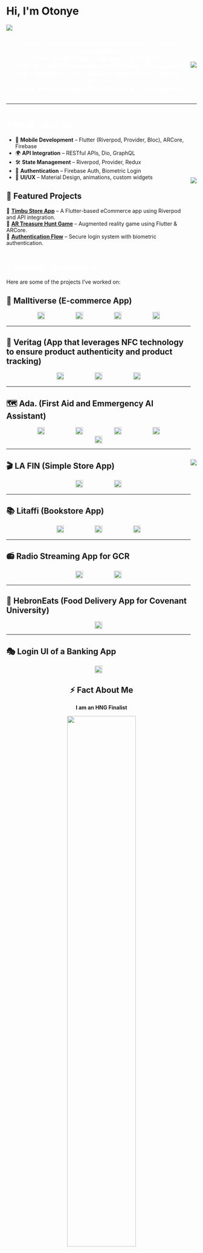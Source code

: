 
<h1 style="text-align: left;">Hi, I'm Otonye</h1>
<img align="center" src="assets\Pink and Purple Professional LinkedIn Banner.png"/>


<div style="display:flex;   width: max-width;
            align-items: center;
            justify-content: center;">
<div width="40px">
<h3 style="text-align: center; color: white;">I'm very passionate about turning ideas and business solutions into code. <br> I'm a Junior Flutter Developer & IT Engineer <br> I've come to really love working with Flutter, and as a result <br> that's what most of my personal projects are currentlly based on<br> I hope to keep expanding my skill base as I grow and learn.</h3>
</div>
<img src="assets\noodles-GIF-by-Pusheen-unscreen.gif"/>
</div>
<hr>

<div  style="display:flex;   width: max-width;
            align-items: center;
            justify-content: center;">

<div>

<h2 style=" color: white;"> 🔹 What I Work On </h2>

- 📱 **Mobile Development** – Flutter (Riverpod, Provider, Bloc), ARCore, Firebase  
- 🌍 **API Integration** – RESTful APIs, Dio, GraphQL  
- 🛠 **State Management** – Riverpod, Provider, Redux  
- 🔐 **Authentication** – Firebase Auth, Biometric Login  
- 🎨 **UI/UX** – Material Design, animations, custom widgets

## 📌 Featured Projects  
🔹 **[Timbu Store App](https://github.com/your-repo-link)** – A Flutter-based eCommerce app using Riverpod and API integration.  
🔹 **[AR Treasure Hunt Game](https://github.com/your-repo-link)** – Augmented reality game using Flutter & ARCore.  
🔹 **[Authentication Flow](https://github.com/your-repo-link)** – Secure login system with biometric authentication.  


</div>
<div>
<img src="assets\homework-studying-GIF-by-Pushe-unscreen.gif"/>
</div>
</div>

<div  style="display:flex;   width: max-width;
            align-items: center;
            justify-content: center;">

<div>

<h2 style=" color: white;">✨ Projects Showcase ✨</h2>

Here are some of the projects I've worked on:  

## 🛒 Malltiverse (E-commerce App)  
<div align="center">
    <img src="assets/Malltiverse%20-%20Home.jpg" width="20%">
    <img src="assets/Malltiverse%20-%20Cart.jpg" width="20%">
    <img src="assets/Malltiverse%20-%20Wishlist.jpg" width="20%">
    <img src="assets/Malltiverse%20-%20Checkout.jpg" width="20%">
</div>  

---

## 🔐 Veritag (App that leverages NFC technology to ensure product authenticity and product tracking)  
<div align="center">
    <img src="assets/Veritag%201.jpg" width="20%">
    <img src="assets/Veritag%202.jpg" width="20%">
    <img src="assets/Veritag%203.jpg" width="20%">
</div>  

---

## 🗺️ Ada. (First Aid and Emmergency AI Assistant)  
<div align="center">
    <img src="assets/Ada.%20-%20Home.jpg" width="20%">
    <img src="assets/Ada.%20-%20Nearby%20Places.jpg" width="20%">
    <img src="assets/Ada.%20-%20dalert.jpg" width="20%">
    <img src="assets/Ada.%20-%20image%20rec.jpg" width="20%">
    <img src="assets/Ada.%20-%20Onboarding.jpg" width="20%">
</div>  

---

## 🎬 LA FIN (Simple Store App)
<div align="center">
    <img src="assets/LA%20FIN%201.jpg" width="20%">
    <img src="assets/LA%20FIN%202.jpg" width="20%">
</div>  

---

## 📚 Litaffi (Bookstore App)  
<div align="center">
    <img src="assets/Litaffi.jpg" width="20%">
    <img src="assets/Littafi%202.jpg" width="20%">
    <img src="assets/Litaffi%203.jpg" width="20%">
</div>  

---

## 📻 Radio Streaming App for GCR
<div align="center">
    <img src="assets/GCR%201.jpg" width="20%">
    <img src="assets/GCR%202.jpg" width="20%">
</div>  

---

## 🍔 HebronEats (Food Delivery App for Covenant University)  
<div align="center">
    <img src="assets/hebronEats.jpg" width="20%">
</div>  

---

## 🎭 Login UI of a Banking App
<div align="center">
    <img src="assets/BRAVE.jpg" width="20%">
</div>  

</div>
<div>
<img src="assets\homework-studying-GIF-by-Pushe-unscreen.gif"/>
</div>
</div>

<div align="center">
  <h2>⚡ Fact About Me </h2>
  <p><strong>I am an HNG Finalist</strong></p>
  <img src="assets/HNG.jpeg" width="60%">
</div>


<hr>
<h2 style=" color: white;"> Technologies I work with </h2>
<div>
<div>
<h3>Languages</h3>
<p style= "word-spacing: 15px;">
<img src="assets\html5.svg" width="50px"/>  
<img src="assets\css3.svg" width="50px"/> 
<img src="assets\dart.svg" width="50px"/>  
<img src="assets\javascript.svg" width="50px"/>  
<img src="assets\python.svg" width="50px"/>  
<img src="assets\c.svg" width="50px"/>
</p>
<h3>Frameworks/Libraries</h3>
<p style= "word-spacing: 15px;">
<img src="assets\flutter.svg" width="50px"/> 
<img src="assets\bootstrap.svg" width="50px"/> 
<img src="assets\react.svg" width="50px"/> 
<img src="assets\tailwindcss.svg"width="50px"/> 
<img src="assets\rasa.svg" width="50px"/>
</p>
<h3>Tools</h3>
<p style= "word-spacing: 15px;"><img src="assets\figma.svg" width="50px"/> 
<img src="assets\git.svg" width="50px"/> 
<img src="assets\wordpress.svg" width="50px"/> 
<img src="assets\firebase.svg" width="50px"/>

</p>
</div>

<hr>
<h2 style="color:"white">💬  Sometimes I like to write on <a href="https://dawndev.hashnode.dev/"> Hashnode...</a></h2>

<hr>

<div>
<h3> I'm open to collaborations and new friends </h2>
<p style= "word-spacing: 30px; color:"white">
<a href="https://www.showwcase.com/otonyedev"><img align="center" src="assets\showwcase.png" 
width="100px"/></a>
<a href="https://www.linkedin.com/in/otonye-robinson"> <img align="center" src="assets\linkedin.svg" 
width="50px"/></a>
<a href="https://twitter.com/kingdawndev"> <img align="center" src="assets\twitter.svg" 
width="50px"/></a>
</p>
</div>

<div style="margin:auto;">
<img width="250px" src="assets\Thank-U-Laughing-GIF-by-Pushee-unscreen.gif" width="50px"/>
</div>


<h3><em>Fun fact: I love cats and cake<em></h3>





<!--
**OtonyeR/OtonyeR** is a ✨ _special_ ✨ repository because its `README.md` (this file) appears on your GitHub profile.





Here are some ideas to get you started:

- 🔭 I’m currently working on ...
- 🌱 I’m currently learning ...
- 👯 I’m looking to collaborate on ...
- 🤔 I’m looking for help with ...
- 💬 Ask me about ...
- 📫 How to reach me: ...
- 😄 Pronouns: ...
- ⚡ Fun fact: ...
-->
